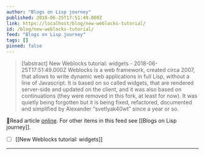 ```yaml
---
author: "Blogs on Lisp journey"
published: 2018-06-25T17:51:49.000Z
link: https://localhost/blog/new-weblocks-tutorial/
id: /blog/new-weblocks-tutorial/
feed: "Blogs on Lisp journey"
tags: []
pinned: false
---
```

> [!abstract] New Weblocks tutorial: widgets - 2018-06-25T17:51:49.000Z
> Weblocks is a web framework, created circa 2007, that allows to write dynamic web applications in full Lisp, without a line of Javascript. It is based on so called widgets, that are rendered server-side and updated on the client, and it was also based on continuations (they were removed in this fork, at least for now). It was quietly being forgotten but it is being fixed, refactored, documented and simplified by Alexander “svetlyak40wt” since a year or so.

🔗Read article [online](https://localhost/blog/new-weblocks-tutorial/). For other items in this feed see [[Blogs on Lisp journey]].

- [ ] [[New Weblocks tutorial꞉ widgets]]
- - -

